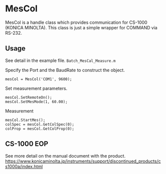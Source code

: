 # MesCol

MesCol is a handle class which provides communication for CS-1000 (KONICA MINOLTA).
This class is just a simple wrapper for COMMAND via RS-232.

## Usage 

See detail in the example file.
`Batch_MesCal_Measure.m`

Specify the Port and the BaudRate to construct the object.

```
mesCol = MesCol('COM1', 9600);
```

Set measurement parameters.

```
mesCol.SetRemoteOn();
mesCol.SetMesMode(1, 60.00);
```

Measurement

```
mesCol.StartMes();
colSpec = mesCol.GetColSpec(0);
colProp = mesCol.GetColProp(0);
```


## CS-1000 EOP

See more detail on the manual document with the product.
https://www.konicaminolta.jp/instruments/support/discontinued_products/cs1000a/index.html
